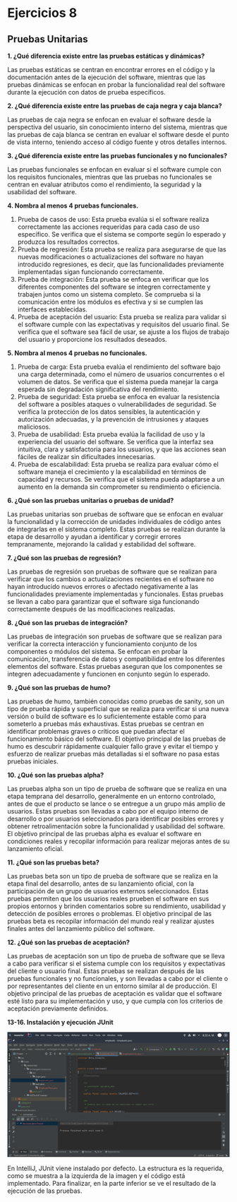 # Ejercicios 8

## Pruebas Unitarias

**1. ¿Qué diferencia existe entre las pruebas estáticas y dinámicas?** 

Las pruebas estáticas se centran en encontrar errores en el código y la documentación antes de la ejecución del software, mientras que las pruebas dinámicas se enfocan en probar la funcionalidad real del software durante la ejecución con datos de prueba específicos.

**2. ¿Qué diferencia existe entre las pruebas de caja negra y caja blanca?** 

Las pruebas de caja negra se enfocan en evaluar el software desde la perspectiva del usuario, sin conocimiento interno del sistema, mientras que las pruebas de caja blanca se centran en evaluar el software desde el punto de vista interno, teniendo acceso al código fuente y otros detalles internos.

**3. ¿Qué diferencia existe entre las pruebas funcionales y no funcionales?**

Las pruebas funcionales se enfocan en evaluar si el software cumple con los requisitos funcionales, mientras que las pruebas no funcionales se centran en evaluar atributos como el rendimiento, la seguridad y la usabilidad del software.

**4. Nombra al menos 4 pruebas funcionales.**

1. Prueba de casos de uso: Esta prueba evalúa si el software realiza correctamente las acciones requeridas para cada caso de uso específico. Se verifica que el sistema se comporte según lo esperado y produzca los resultados correctos.
2. Prueba de regresión: Esta prueba se realiza para asegurarse de que las nuevas modificaciones o actualizaciones del software no hayan introducido regresiones, es decir, que las funcionalidades previamente implementadas sigan funcionando correctamente.
3. Prueba de integración: Esta prueba se enfoca en verificar que los diferentes componentes del software se integren correctamente y trabajen juntos como un sistema completo. Se comprueba si la comunicación entre los módulos es efectiva y si se cumplen las interfaces establecidas.
4. Prueba de aceptación del usuario: Esta prueba se realiza para validar si el software cumple con las expectativas y requisitos del usuario final. Se verifica que el software sea fácil de usar, se ajuste a los flujos de trabajo del usuario y proporcione los resultados deseados.

**5. Nombra al menos 4 pruebas no funcionales.**

1. Prueba de carga: Esta prueba evalúa el rendimiento del software bajo una carga determinada, como el número de usuarios concurrentes o el volumen de datos. Se verifica que el sistema pueda manejar la carga esperada sin degradación significativa del rendimiento.
2. Prueba de seguridad: Esta prueba se enfoca en evaluar la resistencia del software a posibles ataques o vulnerabilidades de seguridad. Se verifica la protección de los datos sensibles, la autenticación y autorización adecuadas, y la prevención de intrusiones y ataques maliciosos.
3. Prueba de usabilidad: Esta prueba evalúa la facilidad de uso y la experiencia del usuario del software. Se verifica que la interfaz sea intuitiva, clara y satisfactoria para los usuarios, y que las acciones sean fáciles de realizar sin dificultades innecesarias.
4. Prueba de escalabilidad: Esta prueba se realiza para evaluar cómo el software maneja el crecimiento y la escalabilidad en términos de capacidad y recursos. Se verifica que el sistema pueda adaptarse a un aumento en la demanda sin comprometer su rendimiento o eficiencia.

**6. ¿Qué son las pruebas unitarias o pruebas de unidad?**

Las pruebas unitarias son pruebas de software que se enfocan en evaluar la funcionalidad y la corrección de unidades individuales de código antes de integrarlas en el sistema completo. Estas pruebas se realizan durante la etapa de desarrollo y ayudan a identificar y corregir errores tempranamente, mejorando la calidad y estabilidad del software.

**7. ¿Qué son las pruebas de regresión?**

Las pruebas de regresión son pruebas de software que se realizan para verificar que los cambios o actualizaciones recientes en el software no hayan introducido nuevos errores o afectado negativamente a las funcionalidades previamente implementadas y funcionales. Estas pruebas se llevan a cabo para garantizar que el software siga funcionando correctamente después de las modificaciones realizadas.

**8. ¿Qué son las pruebas de integración?**

Las pruebas de integración son pruebas de software que se realizan para verificar la correcta interacción y funcionamiento conjunto de los componentes o módulos del sistema. Se enfocan en probar la comunicación, transferencia de datos y compatibilidad entre los diferentes elementos del software. Estas pruebas aseguran que los componentes se integren adecuadamente y funcionen en conjunto según lo esperado.

**9. ¿Qué son las pruebas de humo?**

Las pruebas de humo, también conocidas como pruebas de sanity, son un tipo de prueba rápida y superficial que se realiza para verificar si una nueva versión o build de software es lo suficientemente estable como para someterlo a pruebas más exhaustivas. Estas pruebas se centran en identificar problemas graves o críticos que puedan afectar el funcionamiento básico del software. El objetivo principal de las pruebas de humo es descubrir rápidamente cualquier fallo grave y evitar el tiempo y esfuerzo de realizar pruebas más detalladas si el software no pasa estas pruebas iniciales.

**10. ¿Qué son las pruebas alpha?**

Las pruebas alpha son un tipo de prueba de software que se realiza en una etapa temprana del desarrollo, generalmente en un entorno controlado, antes de que el producto se lance o se entregue a un grupo más amplio de usuarios. Estas pruebas son llevadas a cabo por el equipo interno de desarrollo o por usuarios seleccionados para identificar posibles errores y obtener retroalimentación sobre la funcionalidad y usabilidad del software. El objetivo principal de las pruebas alpha es evaluar el software en condiciones reales y recopilar información para realizar mejoras antes de su lanzamiento oficial.

**11. ¿Qué son las pruebas beta?**

Las pruebas beta son un tipo de prueba de software que se realiza en la etapa final del desarrollo, antes de su lanzamiento oficial, con la participación de un grupo de usuarios externos seleccionados. Estas pruebas permiten que los usuarios reales prueben el software en sus propios entornos y brinden comentarios sobre su rendimiento, usabilidad y detección de posibles errores o problemas. El objetivo principal de las pruebas beta es recopilar información del mundo real y realizar ajustes finales antes del lanzamiento público del software.

**12. ¿Qué son las pruebas de aceptación?**

Las pruebas de aceptación son un tipo de prueba de software que se lleva a cabo para verificar si el sistema cumple con los requisitos y expectativas del cliente o usuario final. Estas pruebas se realizan después de las pruebas funcionales y no funcionales, y son llevadas a cabo por el cliente o por representantes del cliente en un entorno similar al de producción. El objetivo principal de las pruebas de aceptación es validar que el software esté listo para su implementación y uso, y que cumpla con los criterios de aceptación previamente definidos.



**13-16. Instalación y ejecución JUnit**

![](https://raw.githubusercontent.com/Mosorior/ED/main/images/JUnitproject.png)

En IntelliJ, JUnit viene instalado por defecto. La estructura es la requerida, como se muestra a la izquierda de la imagen y el código está implementado. Para finalizar, en la parte inferior se ve el resultado de la ejecución de las pruebas.